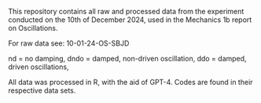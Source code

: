 This repository contains all raw and processed data from the experiment conducted on the 10th of December 2024, used in the Mechanics 1b report on Oscillations.

For raw data see: 10-01-24-OS-SBJD

nd = no damping, dndo = damped, non-driven oscillation, ddo = damped, driven oscillations,

All data was processed in R, with the aid of GPT-4. Codes are found in their respective data sets.
